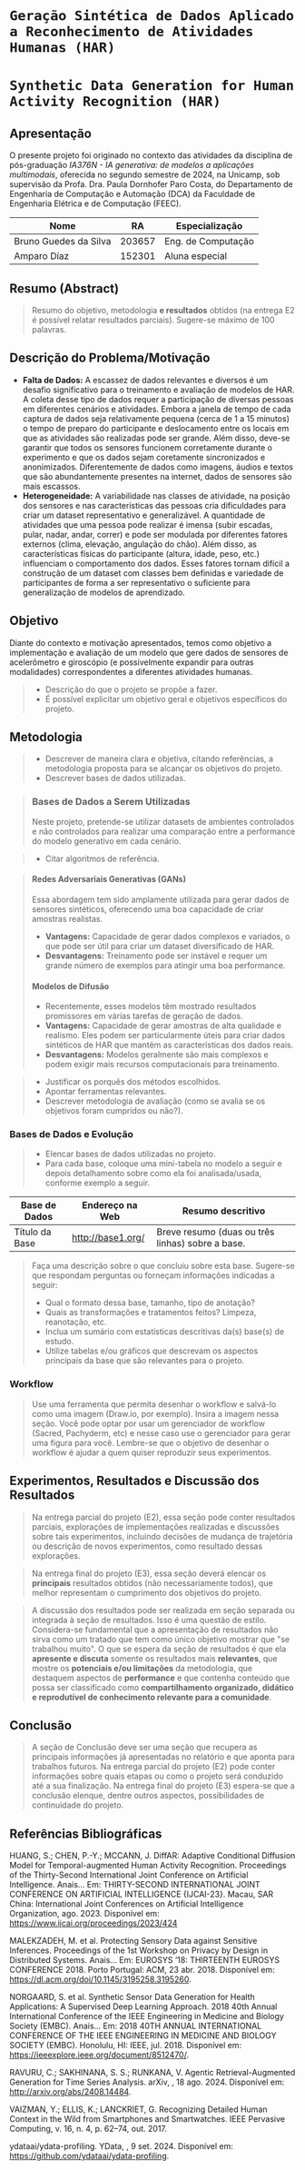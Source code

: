 # `Geração Sintética de Dados Aplicado a Reconhecimento de Atividades Humanas (HAR)`
# `Synthetic Data Generation for Human Activity Recognition (HAR)`

## Apresentação

O presente projeto foi originado no contexto das atividades da disciplina de pós-graduação *IA376N - IA generativa: de modelos a aplicações multimodais*,
oferecida no segundo semestre de 2024, na Unicamp, sob supervisão da Profa. Dra. Paula Dornhofer Paro Costa, do Departamento de Engenharia de Computação e Automação (DCA) da Faculdade de Engenharia Elétrica e de Computação (FEEC).

|Nome  | RA | Especialização|
|--|--|--|
| Bruno Guedes da Silva  | 203657  | Eng. de Computação|
| Amparo Díaz  | 152301  | Aluna especial|

## Resumo (Abstract)

> Resumo do objetivo, metodologia **e resultados** obtidos (na entrega E2 é possível relatar resultados parciais). Sugere-se máximo de 100 palavras.

## Descrição do Problema/Motivação

- **Falta de Dados:** A escassez de dados relevantes e diversos é um desafio significativo para o treinamento e avaliação de modelos de HAR. A coleta desse tipo de dados requer a participação de diversas pessoas em diferentes cenários e atividades. Embora a janela de tempo de cada captura de dados seja relativamente pequena (cerca de 1 a 15 minutos) o tempo de preparo do participante e deslocamento entre os locais em que as atividades são realizadas pode ser grande. Além disso, deve-se garantir que todos os sensores funcionem corretamente durante o experimento e que os dados sejam coretamente sincronizados e anonimizados. Diferentemente de dados como imagens, áudios e textos que são abundantemente presentes na internet, dados de sensores são mais escassos.
- **Heterogeneidade:** A variabilidade nas classes de atividade, na posição dos sensores e nas características das pessoas cria dificuldades para criar um dataset representativo e generalizável. A quantidade de atividades que uma pessoa pode realizar é imensa (subir escadas, pular, nadar, andar, correr) e pode ser modulada por diferentes fatores externos (clima, elevação, angulação do chão). Além disso, as características físicas do participante (altura, idade, peso, etc.) influenciam o comportamento dos dados. Esses fatores tornam difícil a construção de um dataset com classes bem definidas e variedade de participantes de forma a ser representativo o suficiente para generalização de modelos de aprendizado.

## Objetivo 

Diante do contexto e motivação apresentados, temos como objetivo a implementação e avaliação de um modelo que gere dados de sensores de acelerômetro e giroscópio (e possivelmente expandir para outras modalidades) correspondentes a diferentes atividades humanas.

> - Descrição do que o projeto se propõe a fazer.
> - É possível explicitar um objetivo geral e objetivos específicos do projeto.

## Metodologia

> - Descrever de maneira clara e objetiva, citando referências, a metodologia proposta para se alcançar os objetivos do projeto.
> - Descrever bases de dados utilizadas.

>### Bases de Dados a Serem Utilizadas
>
>Neste projeto, pretende-se utilizar datasets de ambientes controlados e não controlados para realizar uma comparação entre a performance do modelo generativo em cada cenário.

> - Citar algoritmos de referência.

>#### Redes Adversariais Generativas (GANs)
>
> Essa abordagem tem sido amplamente utilizada para gerar dados de sensores sintéticos, oferecendo uma boa capacidade de criar amostras realistas.
>- **Vantagens:** Capacidade de gerar dados complexos e variados, o que pode ser útil para criar um dataset diversificado de HAR.
>- **Desvantagens:** Treinamento pode ser instável e requer um grande número de exemplos para atingir uma boa performance.
>
>#### Modelos de Difusão
>
>- Recentemente, esses modelos têm mostrado resultados promissores em várias tarefas de geração de dados.
>- **Vantagens:** Capacidade de gerar amostras de alta qualidade e realismo. Eles podem ser particularmente úteis para criar dados sintéticos de HAR que mantêm as características dos dados reais.
>- **Desvantagens:** Modelos geralmente são mais complexos e podem exigir mais recursos computacionais para treinamento.

> - Justificar os porquês dos métodos escolhidos.
> - Apontar ferramentas relevantes.
> - Descrever metodologia de avaliação (como se avalia se os objetivos foram cumpridos ou não?).

### Bases de Dados e Evolução
> - Elencar bases de dados utilizadas no projeto.
> - Para cada base, coloque uma mini-tabela no modelo a seguir e depois detalhamento sobre como ela foi analisada/usada, conforme exemplo a seguir.

|Base de Dados | Endereço na Web | Resumo descritivo|
|----- | ----- | -----|
|Título da Base | http://base1.org/ | Breve resumo (duas ou três linhas) sobre a base.|

> Faça uma descrição sobre o que concluiu sobre esta base. Sugere-se que respondam perguntas ou forneçam informações indicadas a seguir:
> * Qual o formato dessa base, tamanho, tipo de anotação?
> * Quais as transformações e tratamentos feitos? Limpeza, reanotação, etc.
> * Inclua um sumário com estatísticas descritivas da(s) base(s) de estudo.
> * Utilize tabelas e/ou gráficos que descrevam os aspectos principais da base que são relevantes para o projeto.


### Workflow
> Use uma ferramenta que permita desenhar o workflow e salvá-lo como uma imagem (Draw.io, por exemplo). Insira a imagem nessa seção.
> Você pode optar por usar um gerenciador de workflow (Sacred, Pachyderm, etc) e nesse caso use o gerenciador para gerar uma figura para você.
> Lembre-se que o objetivo de desenhar o workflow é ajudar a quem quiser reproduzir seus experimentos. 



## Experimentos, Resultados e Discussão dos Resultados

> Na entrega parcial do projeto (E2), essa seção pode conter resultados parciais, explorações de implementações realizadas e 
> discussões sobre tais experimentos, incluindo decisões de mudança de trajetória ou descrição de novos experimentos, como resultado dessas explorações.

> Na entrega final do projeto (E3), essa seção deverá elencar os **principais** resultados obtidos (não necessariamente todos), que melhor representam o cumprimento
> dos objetivos do projeto.

> A discussão dos resultados pode ser realizada em seção separada ou integrada à seção de resultados. Isso é uma questão de estilo.
> Considera-se fundamental que a apresentação de resultados não sirva como um tratado que tem como único objetivo mostrar que "se trabalhou muito".
> O que se espera da seção de resultados é que ela **apresente e discuta** somente os resultados mais **relevantes**, que mostre os **potenciais e/ou limitações** da metodologia, que destaquem aspectos
> de **performance** e que contenha conteúdo que possa ser classificado como **compartilhamento organizado, didático e reprodutível de conhecimento relevante para a comunidade**. 

## Conclusão

> A seção de Conclusão deve ser uma seção que recupera as principais informações já apresentadas no relatório e que aponta para trabalhos futuros.
> Na entrega parcial do projeto (E2) pode conter informações sobre quais etapas ou como o projeto será conduzido até a sua finalização.
> Na entrega final do projeto (E3) espera-se que a conclusão elenque, dentre outros aspectos, possibilidades de continuidade do projeto.

## Referências Bibliográficas

HUANG, S.; CHEN, P.-Y.; MCCANN, J. DiffAR: Adaptive Conditional Diffusion Model for Temporal-augmented Human Activity Recognition. Proceedings of the Thirty-Second International Joint Conference on Artificial Intelligence. Anais... Em: THIRTY-SECOND INTERNATIONAL JOINT CONFERENCE ON ARTIFICIAL INTELLIGENCE {IJCAI-23}. Macau, SAR China: International Joint Conferences on Artificial Intelligence Organization, ago. 2023. Disponível em: <https://www.ijcai.org/proceedings/2023/424>

MALEKZADEH, M. et al. Protecting Sensory Data against Sensitive Inferences. Proceedings of the 1st Workshop on Privacy by Design in Distributed Systems. Anais... Em: EUROSYS ’18: THIRTEENTH EUROSYS CONFERENCE 2018. Porto Portugal: ACM, 23 abr. 2018. Disponível em: <https://dl.acm.org/doi/10.1145/3195258.3195260>.

NORGAARD, S. et al. Synthetic Sensor Data Generation for Health Applications: A Supervised Deep Learning Approach. 2018 40th Annual International Conference of the IEEE Engineering in Medicine and Biology Society (EMBC). Anais... Em: 2018 40TH ANNUAL INTERNATIONAL CONFERENCE OF THE IEEE ENGINEERING IN MEDICINE AND BIOLOGY SOCIETY (EMBC). Honolulu, HI: IEEE, jul. 2018. Disponível em: <https://ieeexplore.ieee.org/document/8512470/>.

RAVURU, C.; SAKHINANA, S. S.; RUNKANA, V. Agentic Retrieval-Augmented Generation for Time Series Analysis. arXiv, , 18 ago. 2024. Disponível em: <http://arxiv.org/abs/2408.14484>.

VAIZMAN, Y.; ELLIS, K.; LANCKRIET, G. Recognizing Detailed Human Context in the Wild from Smartphones and Smartwatches. IEEE Pervasive Computing, v. 16, n. 4, p. 62–74, out. 2017. 

ydataai/ydata-profiling. YData, , 9 set. 2024. Disponível em: <https://github.com/ydataai/ydata-profiling>.

